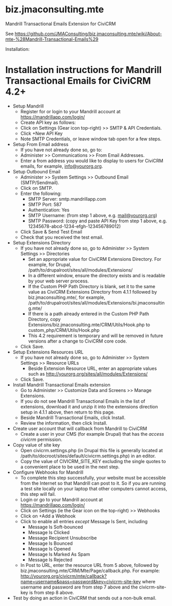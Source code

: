 biz.jmaconsulting.mte
=====================

Mandrill Transactional Emails Extension for CiviCRM

See https://github.com/JMAConsulting/biz.jmaconsulting.mte/wiki/About-mte-%28Mandrill-Transactional-Emails%29

Installation:

Installation instructions for Mandrill Transactional Emails for CiviCRM 4.2+
============================================================================

* Setup Mandrill
  * Register for or login to your Mandrill account at https://mandrillapp.com/login/
  * Create API key as follows:
  * Click on Settings (Gear icon top-right) >> SMTP & API Credentials.
  * Click +New API Key
  * Note SMTP Credentials, or leave window tab open for a few steps.
* Setup From Email address
  * If you have not already done so, go to:
  * Administer >> Communications >> From Email Addresses.
  * Enter a from address you would like to display to users for CiviCRM emails, for example, info@yourorg.org.
* Setup Outbound Email
  * Administer >> System Settings >> Outbound Email (SMTP/Sendmail).
  * Click on SMTP.
  * Enter the following:
    * SMTP Server: smtp.mandrillapp.com
    * SMTP Port: 587
    * Authentication: Yes
    * SMTP Username: (from step 1 above, e.g. mail@yourorg.org)
    * SMTP Password: (copy and paste API Key from step 1 above, e.g. 12345678-abcd-1234-efgh-123456789012)
  * Click Save & Send Test Email
  * Check that you received the test email.
* Setup Extensions Directory 
  * If you have not already done so, go to Administer >> System Settings >> Directories
    * Set an appropriate value for CiviCRM Extensions Directory. For example, for Drupal, /path/to/drupalroot/sites/all/modules/Extensions/
    * In a different window, ensure the directory exists and is readable by your web server process.
    * If the Custom PHP Path Directory is blank, set it to the same value as CiviCRM Extensions Directory from 4.1.1 followed by biz.jmaconsulting.mte/, for example, /path/to/drupalroot/sites/all/modules/Extensions/bi.jmaconsulting.mte/ 
    * If there is a path already entered in the Custom PHP Path Directory, copy Extensions/biz.jmaconsulting.mte/CRM/Utils/Hook.php to custom_php/CRM/Utils/Hook.php
    * This 4.2 requirement is temporary and will be removed in future versions after a change to CiviCRM core code.
  * Click Save.
* Setup Extensions Resources URL
  * If you have not already done so, go to Administer >> System Settings >> Resource URLs
    * Beside Extension Resource URL, enter an appropriate values such as http://yourorg.org/sites/all/modules/Extensions/
  * Click Save.
* Install Mandrill Transactional Emails extension
  * Go to Administer >> Customize Data and Screens >> Manage Extensions.
  * If you do not see Mandrill Transactional Emails in the list of extensions, download it and unzip it into the extensions direction setup in 4.1.1 above, then return to this page.
  * Beside Mandrill Transactional Emails, click Install.
  * Review the information, then click Install.
* Create user account that will callback from Mandrill to CiviCRM
  * Create a user in your CMS (for example Drupal) that has the *access civicrm* permission.
* Copy value of site key
  * Open civicrm.settings.php (in Drupal this file is generally located at /path/to/docroot/sites/default/civicrm.settings.php) in an editor.
  * Copy the value of CIVICRM_SITE_KEY excluding the single quotes to a convenient place to be used in the next step.
* Configure Webhooks for Mandrill
  * To complete this step successfully, your website must be accessible from the Internet so that Mandrill can post to it. So if you are running a test site locally on your laptop that other computers cannot access, this step will fail.
  * Login or go to your Mandrill account at https://mandrillapp.com/login/
  * Click on Settings (ie the Gear icon on the top-right) >> Webhooks
  * Click on +Add a Webhook
  * Click to enable all entries _except_ Message Is Sent, including
    * Message Is Soft-bounced
    * Message Is Clicked
    * Message Recipient Unsubscribe
    * Message Is Bounced
    * Message Is Opened
    * Message Is Marked As Spam
    * Message Is Rejected
  * In Post to URL, enter the resource URL from 5 above, followed by biz.jmaconsulting.mte/CRM/Mte/Page/callback.php. For example: http://yourorg.org/civicrm/mte/callback?name=username&pass=password&key=civicrm-site-key where username and password are from step 7 above and the civicrm-site-key is from step 8 above.
* Test by doing an action in CiviCRM that sends out a non-bulk email.

